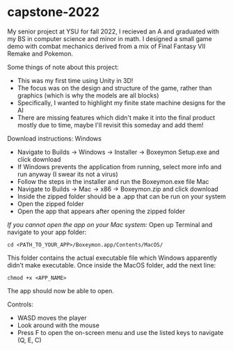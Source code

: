 # capstone-2022

My senior project at YSU for fall 2022, I recieved an A and graduated with my BS in computer science and minor in math.
I designed a small game demo with combat mechanics derived from a mix of Final Fantasy VII Remake and Pokemon.

Some things of note about this project:
 - This was my first time using Unity in 3D!
 - The focus was on the design and structure of the game, rather than graphics (which is why the models are all blocks)
 - Specifically, I wanted to highlight my finite state machine designs for the AI
 - There are missing features which didn't make it into the final product mostly due to time, maybe I'll revisit this someday and add them!
 
Download instructions:
Windows
 - Navigate to Builds -> Windows -> Installer -> Boxeymon Setup.exe and click download
 - If Windows prevents the application from running, select more info and run anyway (I swear its not a virus)
 - Follow the steps in the installer and run the Boxeymon.exe file
Mac
 - Navigate to Builds -> Mac -> x86 -> Boxeymon.zip and click download
 - Inside the zipped folder should be a .app that can be run on your system
 - Open the zipped folder
 - Open the app that appears after opening the zipped folder
 
 *If you cannot open the app on your Mac system:*
  Open up Terminal and navigate to your app folder:
  
  ```cd <PATH_TO_YOUR_APP>/Boxeymon.app/Contents/MacOS/```

  This folder contains the actual executable file which Windows apparently didn’t make executable. Once inside the MacOS folder, add the next line:

  ```chmod +x <APP_NAME>```
  
 The app should now be able to open. 


Controls:
 - WASD moves the player
 - Look around with the mouse
 - Press F to open the on-screen menu and use the listed keys to navigate (Q, E, C)
